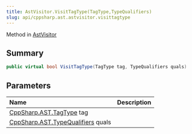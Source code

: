 ```yaml
---
title: AstVisitor.VisitTagType(TagType,TypeQualifiers)
slug: api/cppsharp.ast.astvisitor.visittagtype
---
```

Method in [AstVisitor](/api/cppsharp/ast/astvisitor)

## Summary



```csharp
public virtual bool VisitTagType(TagType tag, TypeQualifiers quals)
```

## Parameters

|Name|Description|
|:---|:---|
|[CppSharp.AST.TagType](/api/cppsharp/ast/tagtype) tag||
|[CppSharp.AST.TypeQualifiers](/api/cppsharp/ast/typequalifiers) quals||

